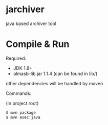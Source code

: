 jarchiver
=========

java based archiver tool

Compile & Run
=============

Required:
- JDK 1.8+
- almasb-lib.jar 1.1.4 (can be found in lib/)

other dependencies will be handled by maven

Commands:

(in project root)

```bash
$ mvn package
$ mvn exec:java
```
